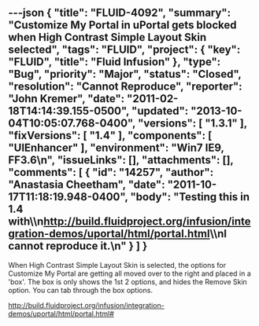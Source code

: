 ---json
{
  "title": "FLUID-4092",
  "summary": "Customize My Portal in uPortal gets blocked when High Contrast Simple Layout Skin selected",
  "tags": "FLUID",
  "project": {
    "key": "FLUID",
    "title": "Fluid Infusion"
  },
  "type": "Bug",
  "priority": "Major",
  "status": "Closed",
  "resolution": "Cannot Reproduce",
  "reporter": "John Kremer",
  "date": "2011-02-18T14:14:39.155-0500",
  "updated": "2013-10-04T10:05:07.768-0400",
  "versions": [
    "1.3.1"
  ],
  "fixVersions": [
    "1.4"
  ],
  "components": [
    "UIEnhancer"
  ],
  "environment": "Win7 IE9, FF3.6\n",
  "issueLinks": [],
  "attachments": [],
  "comments": [
    {
      "id": "14257",
      "author": "Anastasia Cheetham",
      "date": "2011-10-17T11:18:19.948-0400",
      "body": "Testing this in 1.4 with\\\n<http://build.fluidproject.org/infusion/integration-demos/uportal/html/portal.html>\\\nI cannot reproduce it.\n"
    }
  ]
}
---
When High Contrast Simple Layout Skin is selected, the options for Customize My Portal are getting all moved over to the right and placed in a 'box'. The box is only shows the 1st 2 options, and hides the Remove Skin option. You can tab through the box options.

<http://build.fluidproject.org/infusion/integration-demos/uportal/html/portal.html#>

        